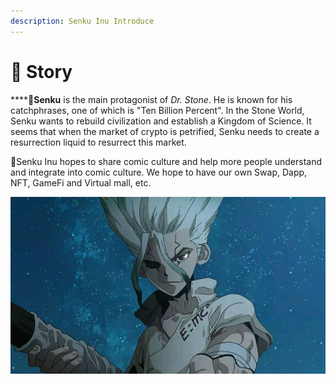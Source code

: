 ```yaml
---
description: Senku Inu Introduce
---
```


# 📘 Story

****:boy:**Senku** is the main protagonist of _Dr. Stone_. He is known for his catchphrases, one of which is "Ten Billion Percent". In the Stone World, Senku wants to rebuild civilization and establish a Kingdom of Science. It seems that when the market of crypto is petrified, Senku needs to create a resurrection liquid to resurrect this market.

:telescope:Senku Inu hopes to share comic culture and help more people understand and integrate into comic culture. We hope to have our own Swap, Dapp, NFT, GameFi and Virtual mall, etc.

![](../.gitbook/assets/024f9c4728a49e40472323f101948183.jpeg)

